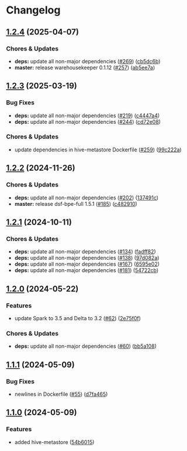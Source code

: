 # Changelog

## [1.2.4](https://github.com/miracum/util-images/compare/hive-metastore-v1.2.3...hive-metastore-v1.2.4) (2025-04-07)


### Chores & Updates

* **deps:** update all non-major dependencies ([#269](https://github.com/miracum/util-images/issues/269)) ([cb5dc6b](https://github.com/miracum/util-images/commit/cb5dc6bb4daf499735548af8f9601b23b0be4b9e))
* **master:** release warehousekeeper 0.1.12 ([#257](https://github.com/miracum/util-images/issues/257)) ([ab5ee7a](https://github.com/miracum/util-images/commit/ab5ee7a4c6c3877bde4922aa7736a9550b0f9574))

## [1.2.3](https://github.com/miracum/util-images/compare/hive-metastore-v1.2.2...hive-metastore-v1.2.3) (2025-03-19)


### Bug Fixes

* **deps:** update all non-major dependencies ([#219](https://github.com/miracum/util-images/issues/219)) ([c4447a4](https://github.com/miracum/util-images/commit/c4447a4209168a08b7e6d603d743199e890a89ee))
* **deps:** update all non-major dependencies ([#244](https://github.com/miracum/util-images/issues/244)) ([cd72e08](https://github.com/miracum/util-images/commit/cd72e08c33a8b618d1d1da2a2f0ba925866e804c))


### Chores & Updates

* update dependencies in hive-metastore Dockerfile ([#259](https://github.com/miracum/util-images/issues/259)) ([99c222a](https://github.com/miracum/util-images/commit/99c222a408938069eebc6ea2a3579e051771c99e))

## [1.2.2](https://github.com/miracum/util-images/compare/hive-metastore-v1.2.1...hive-metastore-v1.2.2) (2024-11-26)


### Chores & Updates

* **deps:** update all non-major dependencies ([#202](https://github.com/miracum/util-images/issues/202)) ([137491c](https://github.com/miracum/util-images/commit/137491c1ceb07d62c9386eddb7e2c0980f78550f))
* **master:** release dsf-bpe-full 1.5.1 ([#185](https://github.com/miracum/util-images/issues/185)) ([c482910](https://github.com/miracum/util-images/commit/c482910bc6099ede6c223b2444d3732b5a9f5214))

## [1.2.1](https://github.com/miracum/util-images/compare/hive-metastore-v1.2.0...hive-metastore-v1.2.1) (2024-10-11)


### Chores & Updates

* **deps:** update all non-major dependencies ([#134](https://github.com/miracum/util-images/issues/134)) ([fadff82](https://github.com/miracum/util-images/commit/fadff82147a2ed0dac75f8ac0bef4d097f9bcced))
* **deps:** update all non-major dependencies ([#138](https://github.com/miracum/util-images/issues/138)) ([97d082a](https://github.com/miracum/util-images/commit/97d082a6be9f30472a015318286ca9e9edf4eb84))
* **deps:** update all non-major dependencies ([#167](https://github.com/miracum/util-images/issues/167)) ([6595e02](https://github.com/miracum/util-images/commit/6595e02dab8f6048b2bc56c4e89081c5f7aff255))
* **deps:** update all non-major dependencies ([#181](https://github.com/miracum/util-images/issues/181)) ([54722cb](https://github.com/miracum/util-images/commit/54722cbee68dab4b5ea7e6c4d8e2d054929ef40b))

## [1.2.0](https://github.com/miracum/util-images/compare/hive-metastore-v1.1.1...hive-metastore-v1.2.0) (2024-05-22)


### Features

* update Spark to 3.5 and Delta to 3.2 ([#62](https://github.com/miracum/util-images/issues/62)) ([2e75f0f](https://github.com/miracum/util-images/commit/2e75f0f74a24309f70e9b2f70cce8778d606b0a6))


### Chores & Updates

* **deps:** update all non-major dependencies ([#60](https://github.com/miracum/util-images/issues/60)) ([bb5a108](https://github.com/miracum/util-images/commit/bb5a10825fe88bae3cd60965eae27582c2e3d2e7))

## [1.1.1](https://github.com/miracum/util-images/compare/hive-metastore-v1.1.0...hive-metastore-v1.1.1) (2024-05-09)


### Bug Fixes

* newlines in Dockerfile ([#55](https://github.com/miracum/util-images/issues/55)) ([d7fa465](https://github.com/miracum/util-images/commit/d7fa4658559b2aad10903203d9a818d2eea50555))

## [1.1.0](https://github.com/miracum/util-images/compare/hive-metastore-v1.0.0...hive-metastore-v1.1.0) (2024-05-09)


### Features

* added hive-metastore ([54b6015](https://github.com/miracum/util-images/commit/54b60152d9101471d9c40d5c605d91e075f05a01))
